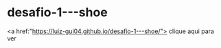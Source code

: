 # desafio-1---shoe

<a href:"https://luiz-gui04.github.io/desafio-1---shoe/"> clique aqui para ver <a>
